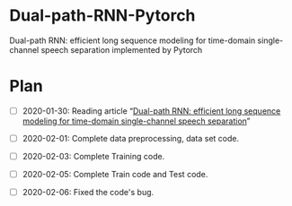 # Dual-path-RNN-Pytorch
Dual-path RNN: efficient long sequence modeling for time-domain single-channel speech separation implemented by Pytorch


# Plan

- [ ] 2020-01-30: Reading article “[Dual-path RNN: efficient long sequence modeling for time-domain single-channel speech separation](https://arxiv.org/abs/1910.06379 "Dual-path RNN: efficient long sequence modeling for time-domain single-channel speech separation")”

- [ ] 2020-02-01: Complete data preprocessing, data set code.

- [ ] 2020-02-03: Complete Training code.

- [ ] 2020-02-05: Complete Train code and Test code.

- [ ] 2020-02-06: Fixed the code's bug.